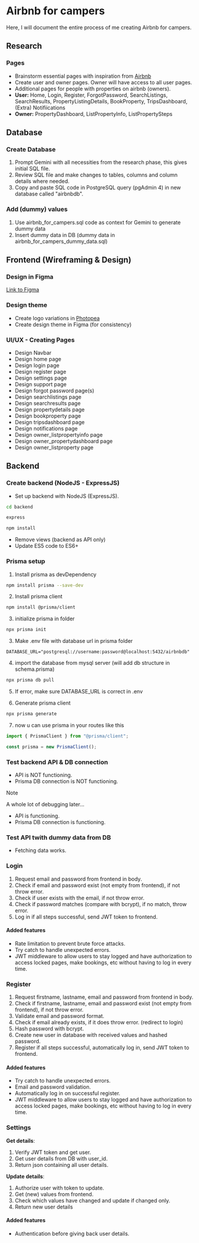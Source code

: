 # Airbnb for campers
Here, I will document the entire process of me creating Airbnb for campers.

## Research

### Pages

- Brainstorm essential pages with inspiration from [Airbnb](https://airbnb.com) 
- Create user and owner pages. Owner will have access to all user pages. 
- Additional pages for people with properties on airbnb (owners).
- **User:** Home, Login, Register, ForgotPassword, SearchListings, SearchResults, PropertyListingDetails, BookProperty, TripsDashboard, (Extra) Notifiications
- **Owner:** PropertyDashboard, ListPropertyInfo, ListPropertySteps

## Database

### Create Database

1. Prompt Gemini with all necessities from the research phase, this gives initial SQL file.
2. Review SQL file and make changes to tables, columns and column details where needed.
3. Copy and paste SQL code in PostgreSQL query (pgAdmin 4) in new database called "airbnbdb".

### Add (dummy) values

1. Use airbnb_for_campers.sql code as context for Gemini to generate dummy data
2. Insert dummy data in DB (dummy data in airbnb_for_campers_dummy_data.sql)

## Frontend (Wireframing & Design)

### Design in Figma

[Link to Figma](https://www.figma.com/design/qVHicDrQJj22ktJG8Av48w/Airbnb-for-campers?node-id=0-1&t=A8fgqenPBBauZoPE-1)

### Design theme

- Create logo variations in [Photopea](https://www.photopea.com/)
- Create design theme in Figma (for consistency)

### UI/UX - Creating Pages

- Design Navbar
- Design home page
- Design login page
- Design register page
- Design settings page
- Design support page
- Design forgot password page(s)
- Design searchlistings page
- Design searchresults page
- Design propertydetails page
- Design bookproperty page
- Design tripsdashboard page
- Design notifications page
- Design owner_listpropertyinfo page
- Design owner_propertydashboard page
- Design owner_listproperty page

## Backend

### Create backend (NodeJS - ExpressJS)

- Set up backend with NodeJS (ExpressJS).
```bash
cd backend
```
```bash
express
```
```bash
npm install
```
- Remove views (backend as API only)
- Update ES5 code to ES6+

### Prisma setup

1. Install prisma as devDependency
``` bash
npm install prisma --save-dev
```

2. Install prisma client
``` bash
npm install @prisma/client
```

3. initialize prisma in folder 
``` bash
npx prisma init
```

3. Make .env file with database url in prisma folder
``` env
DATABASE_URL="postgresql://username:password@localhost:5432/airbnbdb"
```

4. import the database from mysql server (will add db structure in schema.prisma)
``` bash
npx prisma db pull
```

5. If error, make sure DATABASE_URL is correct in .env

6. Generate prisma client
``` bash
npx prisma generate
```

7. now u can use prisma in your routes like this 
``` js
import { PrismaClient } from "@prisma/client";

const prisma = new PrismaClient();
```

### Test backend API & DB connection

- API is NOT functioning.
- Prisma DB connection is NOT functioning.

> [!NOTE]
> A whole lot of debugging later...

- API is functioning.
- Prisma DB connection is functioning.

### Test API twith dummy data from DB

- Fetching data works.

### Login

1. Request email and password from frontend in body.
2. Check if email and password exist (not empty from frontend), if not throw error.
3. Check if user exists with the email, if not throw error.
4. Check if password matches (compare with bcrypt), if no match, throw error.
5. Log in if all steps successful, send JWT token to frontend.

#### Added features

- Rate limitation to prevent brute force attacks.
- Try catch to handle unexpected errors.
- JWT middleware to allow users to stay logged and have authorization to access locked pages, make bookings, etc without having to log in every time. 

### Register

1. Request firstname, lastname, email and password from frontend in body.
2. Check if firstname, lastname, email and password exist (not empty from frontend), if not throw error.
3. Validate email and password format.
4. Check if email already exists, if it does throw error. (redirect to login)
5. Hash password with bcrypt.
6. Create new user in database with received values and hashed password.
7. Register if all steps successful, automatically log in, send JWT token to frontend.

#### Added features

- Try catch to handle unexpected errors.
- Email and password validation.
- Automatically log in on successful register.
- JWT middleware to allow users to stay logged and have authorization to access locked pages, make bookings, etc without having to log in every time.

### Settings

**Get details**:
1. Verify JWT token and get user.
2. Get user details from DB with user_id.
3. Return json containing all user details.

**Update details**:
1. Authorize user with token to update.
2. Get (new) values from frontend.
3. Check which values have changed and update if changed only.
4. Return new user details

#### Added features

- Authentication before giving back user details.